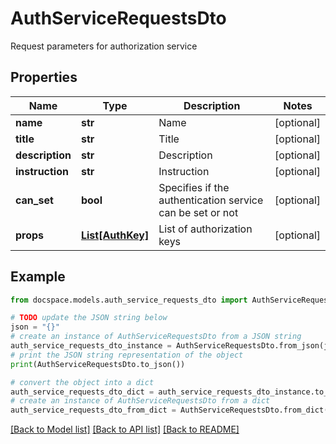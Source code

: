 # AuthServiceRequestsDto

Request parameters for authorization service

## Properties

Name | Type | Description | Notes
------------ | ------------- | ------------- | -------------
**name** | **str** | Name | [optional] 
**title** | **str** | Title | [optional] 
**description** | **str** | Description | [optional] 
**instruction** | **str** | Instruction | [optional] 
**can_set** | **bool** | Specifies if the authentication service can be set or not | [optional] 
**props** | [**List[AuthKey]**](AuthKey.md) | List of authorization keys | [optional] 

## Example

```python
from docspace.models.auth_service_requests_dto import AuthServiceRequestsDto

# TODO update the JSON string below
json = "{}"
# create an instance of AuthServiceRequestsDto from a JSON string
auth_service_requests_dto_instance = AuthServiceRequestsDto.from_json(json)
# print the JSON string representation of the object
print(AuthServiceRequestsDto.to_json())

# convert the object into a dict
auth_service_requests_dto_dict = auth_service_requests_dto_instance.to_dict()
# create an instance of AuthServiceRequestsDto from a dict
auth_service_requests_dto_from_dict = AuthServiceRequestsDto.from_dict(auth_service_requests_dto_dict)
```
[[Back to Model list]](../README.md#documentation-for-models) [[Back to API list]](../README.md#documentation-for-api-endpoints) [[Back to README]](../README.md)


